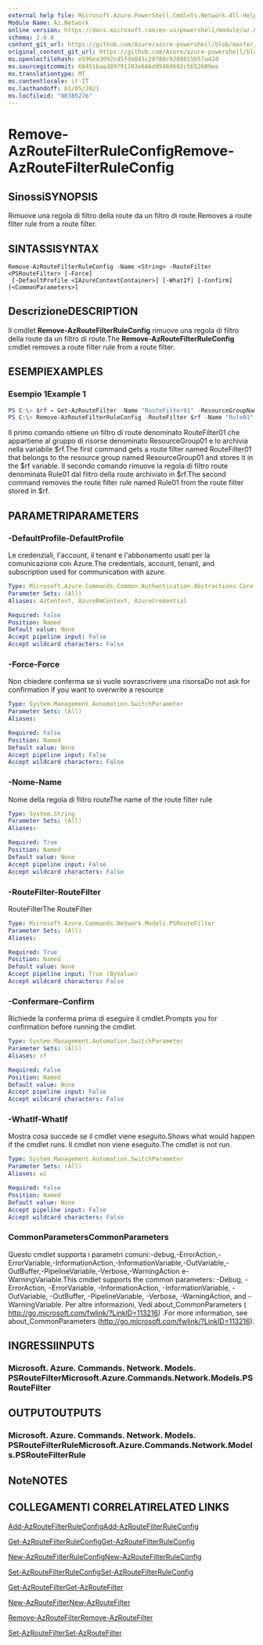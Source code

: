 ```yaml
---
external help file: Microsoft.Azure.PowerShell.Cmdlets.Network.dll-Help.xml
Module Name: Az.Network
online version: https://docs.microsoft.com/en-us/powershell/module/az.network/remove-azroutefilterruleconfig
schema: 2.0.0
content_git_url: https://github.com/Azure/azure-powershell/blob/master/src/Network/Network/help/Remove-AzRouteFilterRuleConfig.md
original_content_git_url: https://github.com/Azure/azure-powershell/blob/master/src/Network/Network/help/Remove-AzRouteFilterRuleConfig.md
ms.openlocfilehash: e596ea3092cd5fda045c20f80c9208015b57a42d
ms.sourcegitcommit: 68451baa389791703e666d95469602c5652609ee
ms.translationtype: MT
ms.contentlocale: it-IT
ms.lasthandoff: 01/05/2021
ms.locfileid: "98385276"
---
```

# <span data-ttu-id="aa3e3-101">Remove-AzRouteFilterRuleConfig</span><span class="sxs-lookup"><span data-stu-id="aa3e3-101">Remove-AzRouteFilterRuleConfig</span></span>

## <span data-ttu-id="aa3e3-102">Sinossi</span><span class="sxs-lookup"><span data-stu-id="aa3e3-102">SYNOPSIS</span></span>
<span data-ttu-id="aa3e3-103">Rimuove una regola di filtro della route da un filtro di route.</span><span class="sxs-lookup"><span data-stu-id="aa3e3-103">Removes a route filter rule from a route filter.</span></span>

## <span data-ttu-id="aa3e3-104">SINTASSI</span><span class="sxs-lookup"><span data-stu-id="aa3e3-104">SYNTAX</span></span>

```
Remove-AzRouteFilterRuleConfig -Name <String> -RouteFilter <PSRouteFilter> [-Force]
 [-DefaultProfile <IAzureContextContainer>] [-WhatIf] [-Confirm] [<CommonParameters>]
```

## <span data-ttu-id="aa3e3-105">Descrizione</span><span class="sxs-lookup"><span data-stu-id="aa3e3-105">DESCRIPTION</span></span>
<span data-ttu-id="aa3e3-106">Il cmdlet **Remove-AzRouteFilterRuleConfig** rimuove una regola di filtro della route da un filtro di route.</span><span class="sxs-lookup"><span data-stu-id="aa3e3-106">The **Remove-AzRouteFilterRuleConfig** cmdlet removes a route filter rule from a route filter.</span></span>

## <span data-ttu-id="aa3e3-107">ESEMPI</span><span class="sxs-lookup"><span data-stu-id="aa3e3-107">EXAMPLES</span></span>

### <span data-ttu-id="aa3e3-108">Esempio 1</span><span class="sxs-lookup"><span data-stu-id="aa3e3-108">Example 1</span></span>
```powershell
PS C:\> $rf = Get-AzRouteFilter -Name "RouteFilter01" -ResourceGroupName "ResourceGroup01"
PS C:\> Remove-AzRouteFilterRuleConfig -RouteFilter $rf -Name "Rule01"
```

<span data-ttu-id="aa3e3-109">Il primo comando ottiene un filtro di route denominato RouteFilter01 che appartiene al gruppo di risorse denominato ResourceGroup01 e lo archivia nella variabile $rf.</span><span class="sxs-lookup"><span data-stu-id="aa3e3-109">The first command gets a route filter named RouteFilter01 that belongs to the resource group named ResourceGroup01 and stores it in the $rf variable.</span></span>
<span data-ttu-id="aa3e3-110">Il secondo comando rimuove la regola di filtro route denominata Rule01 dal filtro della route archiviato in $rf.</span><span class="sxs-lookup"><span data-stu-id="aa3e3-110">The second command removes the route filter rule named Rule01 from the route filter stored in $rf.</span></span>

## <span data-ttu-id="aa3e3-111">PARAMETRI</span><span class="sxs-lookup"><span data-stu-id="aa3e3-111">PARAMETERS</span></span>

### <span data-ttu-id="aa3e3-112">-DefaultProfile</span><span class="sxs-lookup"><span data-stu-id="aa3e3-112">-DefaultProfile</span></span>
<span data-ttu-id="aa3e3-113">Le credenziali, l'account, il tenant e l'abbonamento usati per la comunicazione con Azure.</span><span class="sxs-lookup"><span data-stu-id="aa3e3-113">The credentials, account, tenant, and subscription used for communication with azure.</span></span>

```yaml
Type: Microsoft.Azure.Commands.Common.Authentication.Abstractions.Core.IAzureContextContainer
Parameter Sets: (All)
Aliases: AzContext, AzureRmContext, AzureCredential

Required: False
Position: Named
Default value: None
Accept pipeline input: False
Accept wildcard characters: False
```

### <span data-ttu-id="aa3e3-114">-Force</span><span class="sxs-lookup"><span data-stu-id="aa3e3-114">-Force</span></span>
<span data-ttu-id="aa3e3-115">Non chiedere conferma se si vuole sovrascrivere una risorsa</span><span class="sxs-lookup"><span data-stu-id="aa3e3-115">Do not ask for confirmation if you want to overwrite a resource</span></span>

```yaml
Type: System.Management.Automation.SwitchParameter
Parameter Sets: (All)
Aliases:

Required: False
Position: Named
Default value: None
Accept pipeline input: False
Accept wildcard characters: False
```

### <span data-ttu-id="aa3e3-116">-Nome</span><span class="sxs-lookup"><span data-stu-id="aa3e3-116">-Name</span></span>
<span data-ttu-id="aa3e3-117">Nome della regola di filtro route</span><span class="sxs-lookup"><span data-stu-id="aa3e3-117">The name of the route filter rule</span></span>

```yaml
Type: System.String
Parameter Sets: (All)
Aliases:

Required: True
Position: Named
Default value: None
Accept pipeline input: False
Accept wildcard characters: False
```

### <span data-ttu-id="aa3e3-118">-RouteFilter</span><span class="sxs-lookup"><span data-stu-id="aa3e3-118">-RouteFilter</span></span>
<span data-ttu-id="aa3e3-119">RouteFilter</span><span class="sxs-lookup"><span data-stu-id="aa3e3-119">The RouteFilter</span></span>

```yaml
Type: Microsoft.Azure.Commands.Network.Models.PSRouteFilter
Parameter Sets: (All)
Aliases:

Required: True
Position: Named
Default value: None
Accept pipeline input: True (ByValue)
Accept wildcard characters: False
```

### <span data-ttu-id="aa3e3-120">-Confermare</span><span class="sxs-lookup"><span data-stu-id="aa3e3-120">-Confirm</span></span>
<span data-ttu-id="aa3e3-121">Richiede la conferma prima di eseguire il cmdlet.</span><span class="sxs-lookup"><span data-stu-id="aa3e3-121">Prompts you for confirmation before running the cmdlet.</span></span>

```yaml
Type: System.Management.Automation.SwitchParameter
Parameter Sets: (All)
Aliases: cf

Required: False
Position: Named
Default value: None
Accept pipeline input: False
Accept wildcard characters: False
```

### <span data-ttu-id="aa3e3-122">-WhatIf</span><span class="sxs-lookup"><span data-stu-id="aa3e3-122">-WhatIf</span></span>
<span data-ttu-id="aa3e3-123">Mostra cosa succede se il cmdlet viene eseguito.</span><span class="sxs-lookup"><span data-stu-id="aa3e3-123">Shows what would happen if the cmdlet runs.</span></span> <span data-ttu-id="aa3e3-124">Il cmdlet non viene eseguito.</span><span class="sxs-lookup"><span data-stu-id="aa3e3-124">The cmdlet is not run.</span></span>

```yaml
Type: System.Management.Automation.SwitchParameter
Parameter Sets: (All)
Aliases: wi

Required: False
Position: Named
Default value: None
Accept pipeline input: False
Accept wildcard characters: False
```

### <span data-ttu-id="aa3e3-125">CommonParameters</span><span class="sxs-lookup"><span data-stu-id="aa3e3-125">CommonParameters</span></span>
<span data-ttu-id="aa3e3-126">Questo cmdlet supporta i parametri comuni:-debug,-ErrorAction,-ErrorVariable,-InformationAction,-InformationVariable,-OutVariable,-OutBuffer,-PipelineVariable,-Verbose,-WarningAction e-WarningVariable.</span><span class="sxs-lookup"><span data-stu-id="aa3e3-126">This cmdlet supports the common parameters: -Debug, -ErrorAction, -ErrorVariable, -InformationAction, -InformationVariable, -OutVariable, -OutBuffer, -PipelineVariable, -Verbose, -WarningAction, and -WarningVariable.</span></span> <span data-ttu-id="aa3e3-127">Per altre informazioni, Vedi about_CommonParameters ( http://go.microsoft.com/fwlink/?LinkID=113216) .</span><span class="sxs-lookup"><span data-stu-id="aa3e3-127">For more information, see about_CommonParameters (http://go.microsoft.com/fwlink/?LinkID=113216).</span></span>

## <span data-ttu-id="aa3e3-128">INGRESSI</span><span class="sxs-lookup"><span data-stu-id="aa3e3-128">INPUTS</span></span>

### <span data-ttu-id="aa3e3-129">Microsoft. Azure. Commands. Network. Models. PSRouteFilter</span><span class="sxs-lookup"><span data-stu-id="aa3e3-129">Microsoft.Azure.Commands.Network.Models.PSRouteFilter</span></span>

## <span data-ttu-id="aa3e3-130">OUTPUT</span><span class="sxs-lookup"><span data-stu-id="aa3e3-130">OUTPUTS</span></span>

### <span data-ttu-id="aa3e3-131">Microsoft. Azure. Commands. Network. Models. PSRouteFilterRule</span><span class="sxs-lookup"><span data-stu-id="aa3e3-131">Microsoft.Azure.Commands.Network.Models.PSRouteFilterRule</span></span>

## <span data-ttu-id="aa3e3-132">Note</span><span class="sxs-lookup"><span data-stu-id="aa3e3-132">NOTES</span></span>

## <span data-ttu-id="aa3e3-133">COLLEGAMENTI CORRELATI</span><span class="sxs-lookup"><span data-stu-id="aa3e3-133">RELATED LINKS</span></span>

[<span data-ttu-id="aa3e3-134">Add-AzRouteFilterRuleConfig</span><span class="sxs-lookup"><span data-stu-id="aa3e3-134">Add-AzRouteFilterRuleConfig</span></span>](./Add-AzRouteFilterRuleConfig.md)

[<span data-ttu-id="aa3e3-135">Get-AzRouteFilterRuleConfig</span><span class="sxs-lookup"><span data-stu-id="aa3e3-135">Get-AzRouteFilterRuleConfig</span></span>](./Get-AzRouteFilterRuleConfig.md)

[<span data-ttu-id="aa3e3-136">New-AzRouteFilterRuleConfig</span><span class="sxs-lookup"><span data-stu-id="aa3e3-136">New-AzRouteFilterRuleConfig</span></span>](./New-AzRouteFilterRuleConfig.md)

[<span data-ttu-id="aa3e3-137">Set-AzRouteFilterRuleConfig</span><span class="sxs-lookup"><span data-stu-id="aa3e3-137">Set-AzRouteFilterRuleConfig</span></span>](./Set-AzRouteFilterRuleConfig.md)

[<span data-ttu-id="aa3e3-138">Get-AzRouteFilter</span><span class="sxs-lookup"><span data-stu-id="aa3e3-138">Get-AzRouteFilter</span></span>](./Get-AzRouteFilter.md)

[<span data-ttu-id="aa3e3-139">New-AzRouteFilter</span><span class="sxs-lookup"><span data-stu-id="aa3e3-139">New-AzRouteFilter</span></span>](./New-AzRouteFilter.md)

[<span data-ttu-id="aa3e3-140">Remove-AzRouteFilter</span><span class="sxs-lookup"><span data-stu-id="aa3e3-140">Remove-AzRouteFilter</span></span>](./Remove-AzRouteFilter.md)

[<span data-ttu-id="aa3e3-141">Set-AzRouteFilter</span><span class="sxs-lookup"><span data-stu-id="aa3e3-141">Set-AzRouteFilter</span></span>](./Set-AzRouteFilter.md)
